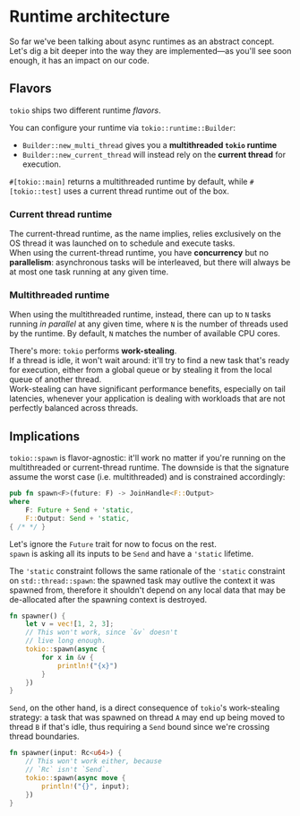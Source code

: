 # Runtime architecture

So far we've been talking about async runtimes as an abstract concept.
Let's dig a bit deeper into the way they are implemented—as you'll see soon enough,
it has an impact on our code.

## Flavors

`tokio` ships two different runtime _flavors_.  

You can configure your runtime via `tokio::runtime::Builder`: 

- `Builder::new_multi_thread` gives you a **multithreaded `tokio` runtime**
- `Builder::new_current_thread` will instead rely on the **current thread** for execution.

`#[tokio::main]` returns a multithreaded runtime by default, while
`#[tokio::test]` uses a current thread runtime out of the box.

### Current thread runtime

The current-thread runtime, as the name implies, relies exclusively on the OS thread
it was launched on to schedule and execute tasks.  
When using the current-thread runtime, you have **concurrency** but no **parallelism**:
asynchronous tasks will be interleaved, but there will always be at most one task running
at any given time.

### Multithreaded runtime

When using the multithreaded runtime, instead, there can up to `N` tasks running 
_in parallel_ at any given time, where `N` is the number of threads used by the 
runtime. By default, `N` matches the number of available CPU cores.  

There's more: `tokio` performs **work-stealing**.  
If a thread is idle, it won't wait around: it'll try to find a new task that's ready for
execution, either from a global queue or by stealing it from the local queue of another
thread.  
Work-stealing can have significant performance benefits, especially on tail latencies, 
whenever your application is dealing with workloads that are not perfectly balanced
across threads.

## Implications

`tokio::spawn` is flavor-agnostic: it'll work no matter if you're running on the multithreaded 
or current-thread runtime. The downside is that the signature assume the worst case 
(i.e. multithreaded) and is constrained accordingly:

```rust
pub fn spawn<F>(future: F) -> JoinHandle<F::Output>
where
    F: Future + Send + 'static,
    F::Output: Send + 'static,
{ /* */ }
```

Let's ignore the `Future` trait for now to focus on the rest.  
`spawn` is asking all its inputs to be `Send` and have a `'static` lifetime.

The `'static` constraint follows the same rationale of the `'static` constraint
on `std::thread::spawn`: the spawned task may outlive the context it was spawned
from, therefore it shouldn't depend on any local data that may be de-allocated
after the spawning context is destroyed.

```rust
fn spawner() {
    let v = vec![1, 2, 3];
    // This won't work, since `&v` doesn't
    // live long enough.
    tokio::spawn(async { 
        for x in &v {
            println!("{x}")
        }
    })
}
```

`Send`, on the other hand, is a direct consequence of `tokio`'s work-stealing strategy:
a task that was spawned on thread `A` may end up being moved to thread `B` if that's idle,
thus requiring a `Send` bound since we're crossing thread boundaries.

```rust
fn spawner(input: Rc<u64>) {
    // This won't work either, because
    // `Rc` isn't `Send`.
    tokio::spawn(async move {
        println!("{}", input);
    })
}
```